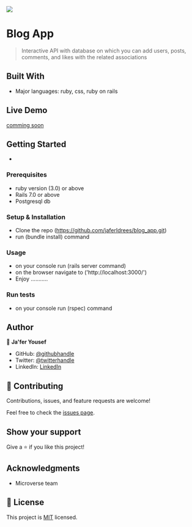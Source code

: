 ![](https://img.shields.io/badge/Microverse-blueviolet)

# Blog App

> Interactive API with database on which you can add users, posts, comments, and likes with the related associations


## Built With

- Major languages: ruby, css, ruby on rails


## Live Demo 

[comming soon]()


## Getting Started

-

### Prerequisites
- ruby version (3.0) or above
- Rails 7.0 or above
- Postgresql db

### Setup & Installation
- Clone the repo (https://github.com/jaferIdrees/blog_app.git)
- run (bundle install) command
### Usage
- on your console run (rails server command)
- on the browser navigate to ('http://localhost:3000/')
- Enjoy ...........

### Run tests
- on your console run (rspec) command

## Author

👤 **Ja'fer Yousef**

- GitHub: [@githubhandle](https://github.com/jaferIdrees)
- Twitter: [@twitterhandle](https://twitter.com/jafel_l)
- LinkedIn: [LinkedIn](https://linkedin.com/in/jaferll)


## 🤝 Contributing

Contributions, issues, and feature requests are welcome!

Feel free to check the [issues page](https://github.com/jaferIdrees/blog_app/issues).

## Show your support

Give a ⭐️ if you like this project!

## Acknowledgments

- Microverse team

## 📝 License

This project is [MIT](./MIT.md) licensed.
